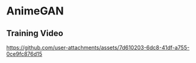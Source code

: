 # AnimeGAN

## Training Video

https://github.com/user-attachments/assets/7d610203-6dc8-41df-a755-0ce9fc876d15
